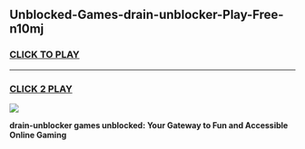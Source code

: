 
## Unblocked-Games-drain-unblocker-Play-Free-n10mj
<h3>
<a href="https://premium76.site?title=drain-unblocker&ref=21A">CLICK TO PLAY</a></h3>
<hr>

<h3>
<a href="https://premium76.site?title=drain-unblocker&ref=21A">CLICK 2 PLAY</a>
  
</h3>

<a href="https://premium76.site?title=drain-unblocker&ref=21A"><img src="https://clearcache.store/games.png"></a>


**drain-unblocker games unblocked: Your Gateway to Fun and Accessible Online Gaming**
